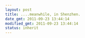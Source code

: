 ```yaml
---
layout: post
title: ....meanwhile, in Shenzhen.
date_gmt: 2011-09-23 13:44:14
modified_gmt: 2011-09-23 13:44:14
status: inherit
---
```


